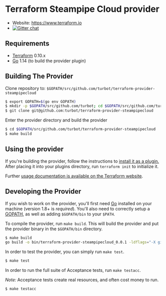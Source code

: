 # Terraform Steampipe Cloud provider

- Website: https://www.terraform.io
- [![Gitter chat](https://badges.gitter.im/hashicorp-terraform/Lobby.png)](https://gitter.im/hashicorp-terraform/Lobby)
<!-- - Mailing list: [Google Groups](http://groups.google.com/group/terraform-tool) -->

## Requirements

- [Terraform](https://www.terraform.io/downloads.html) 0.10.x
- [Go](https://golang.org/doc/install) 1.14 (to build the provider plugin)

## Building The Provider

Clone repository to: `$GOPATH/src/github.com/turbot/terraform-provider-steampipecloud`

```sh
$ export GOPATH=$(go env GOPATH)
$ mkdir -p $GOPATH/src/github.com/turbot; cd $GOPATH/src/github.com/turbot
$ git clone git@github.com:turbot/terraform-provider-steampipecloud
```

Enter the provider directory and build the provider

```sh
$ cd $GOPATH/src/github.com/turbot/terraform-provider-steampipecloud
$ make build
```

## Using the provider

If you're building the provider, follow the instructions to [install it as a plugin.](https://www.terraform.io/docs/plugins/basics.html#installing-a-plugin) After placing it into your plugins directory, run `terraform init` to initialize it.

Further [usage documentation is available on the Terraform website](https://www.terraform.io/docs/providers/steampipecloud/index.html).

## Developing the Provider

If you wish to work on the provider, you'll first need [Go](http://www.golang.org) installed on your machine (version 1.8+ is _required_). You'll also need to correctly setup a [GOPATH](http://golang.org/doc/code.html#GOPATH), as well as adding `$GOPATH/bin` to your `$PATH`.

To compile the provider, run `make build`. This will build the provider and put the provider binary in the `$GOPATH/bin` directory.

```sh
$ make build
go build -o bin/terraform-provider-steampipecloud_0.0.1 -ldflags="-X github.com/turbot/terraform-provider-steampipecloud/version.ProviderVersion=0.0.1"
```

In order to test the provider, you can simply run `make test`.

```sh
$ make test
```

In order to run the full suite of Acceptance tests, run `make testacc`.

_Note:_ Acceptance tests create real resources, and often cost money to run.

```sh
$ make testacc
```
